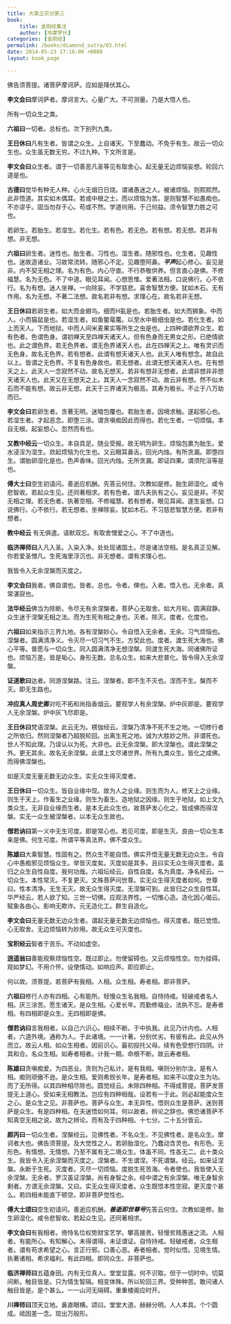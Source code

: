 ```yaml
---
title: 大乘正宗分第三
book:
    title: 金刚经集注
    author: [鸠摩罗什]
categories: [金刚经]
permalink: /books/diamond_sutra/03.html
date: 2014-05-23 17:16:00 +0800
layout: book_page

---
```


佛告须菩提。诸菩萨摩诃萨。应如是降伏其心。

**李文会曰**摩诃萨者。摩诃言大。心量广大。不可测量。乃是大悟人也。

所有一切众生之类。

**六祖曰**一切者。总标也。次下别列九类。

**王日休曰**凡有生者。皆谓之众生。上自诸天。下至蠢动。不免乎有生。故云一切众生也。众生虽无数无穷。不过九种。下文所言是。

**李文会曰**众生者。谓于一切善恶凡圣等见有取舍心。起无量无边烦恼妄想。轮回六道是也。

**古德曰**觉华有种无人种。心火无烟日日烧。谓诸愚迷之人。被诸烦恼。则熙熙然。此非悟道。其实如木偶耳。若或中根之士。而以烦恼为苦。是则智慧不如愚痴也。不亦谬乎。固当勿存于心。苟或不然。学道何用。于己何益。须令智慧力胜之可也。

若卵生。若胎生。若湿生。若化生。若有色。若无色。若有想。若无想。若非有想。非无想。

**六祖曰**卵生者。迷性也。胎生者。习性也。湿生者。随邪性也。化生者。见趣性也。迷故造诸业。习故常流转。随邪心不定。见趣堕阿鼻。***平声***起心修心。妄见是非。内不契无相之理。名为有色。内心守直。不行恭敬供养。但言直心是佛。不修福慧。名为无色。不了中道。眼见耳闻。心想思惟。爱著法相。口说佛行。心不依行。名为有想。迷人坐禅。一向除妄。不学慈悲。喜舍智慧方便。犹如木石。无有作用。名为无想。不著二法想。故名若非有想。求理心在。故名若非无想。

**王日休曰**若卵生者。如大而金翅鸟。细而H虱是也。若胎生者。如大而狮象。中而人。小而猫鼠是也。若湿生者。如鱼鳖鼋鼍。以至水中极细虫是也。若化生者。如上而天人。下而地狱。中而人间米麦果实等所生之虫是也。上四种谓欲界众生。若有色者。色谓色身。谓初禅天至四禅天诸天人。但有色身而无男女之形。已绝情欲也。此之谓色界。若无色界者。谓无色界诸天人也。此在四禅天之上。唯有灵识而无色身。故名无色界。若有想者。此谓有想天诸天人也。此天人唯有想念。故自此以上。皆谓之无色界。不复有色身故也。若无想者。此谓无想天诸天人也。在有想天之上。此天人一念寂然不动。故名无想天。若非有想非无想者。此谓非想非非想天诸天人也。此天又在无想天之上。其天人一念寂然不动。故云非有想。然不似木石而不能有想。故云非无想。此天于三界诸天为极高。其寿为极长。不止于八万劫而已。

**李文会曰**若卵生者。贪著无明。迷暗包覆也。若胎生者。因境求触。遂起邪心也。若湿生者。才起恶念。即堕三涂。谓贪嗔痴因此而得也。若化生者。一切烦恼。本自无根。起妄想心。忽然而有也。

**又教中经云**一切众生。本自具足。随业受报。故无明为卵生。烦恼包裹为胎生。爱水浸淫为湿生。欻起烦恼为化生也。又云眼耳鼻舌。回光内烛。有所贪漏。即堕四生。谓胎卵湿化是也。色声香味。回光内烛。无所贪漏。即证四果。谓须陀洹等是也。

**傅大士曰**空生初请问。善逝应机酬。先答云何住。次教如是修。胎生卵湿化。咸令悲智收。若起众生见。还同著相求。若有色者。谓凡夫执有之心。妄见是非。不契无相之理。若无色者。执著空相。不修福慧。若有想者。眼见耳闻。遂生妄想。口说佛行。心不依行。若无想者。坐禅除妄。犹如木石。不习慈悲智慧方便。若非有想者。

**教中经云** 有无俱遣。语默双忘。有取舍憎爱之心。不了中道也。

**临济禅师曰**入凡入圣。入染入净。处处现诸国土。尽是诸法空相。是名真正见解。你若爱圣憎凡。生死海里浮沉也。非无想者。谓有求理心也。

我皆令入无余涅槃而灭度之。

**李文会曰**我者。佛自谓也。皆者。总也。令者。俾也。入者。悟入也。无余者。真常湛寂也。

**法华经云**佛当为除断。令尽无有余涅槃者。菩萨心无取舍。如大月轮。圆满寂静。众生迷于涅槃无相之法。而为生死有相之身也。灭者。除灭。度者。化度也。

**六祖曰**如来指示三界九地。各有涅槃妙心。令自悟入无余者。无余。习气烦恼也。涅槃者。圆满清净义。令灭尽一切习气不生。方契此也。度者。渡生死大海也。佛心平等。普愿与一切众生。同入圆满清净无想涅槃。同渡生死大海。同诸佛所证也。烦恼万差。皆是垢心。身形无数。总名众生。如来大悲普化。皆令得入无余涅槃。

**证道歌曰**达者。同游涅槃路。注云。涅槃者。即不生不灭也。涅而不生。槃而不灭。即无生路也。

**冲应真人周史卿**对吃不拓和尚指香烟云。要观学人有余涅槃。炉中灰即是。要观学人无余涅槃。炉中灰飞尽即是。

**王日休曰**梵语涅槃。此云无为。楞伽经云。涅槃乃清净不死不生之地。一切修行者之所依归。然则涅槃者乃超脱轮回。出离生死之地。诚为大胜妙之所。非谓死也。世人不知此理。乃误认以为死。大非也。此无余涅槃。即大涅槃也。谓此涅槃之外。更无其余。故名无余涅槃。此谓上文尽诸世界。所有九类众生。皆化之成佛。而得佛涅槃也。

如是灭度无量无数无边众生。实无众生得灭度者。

**王日休曰**一切众生。皆自业缘中现。故为人之业缘。则生而为人。修天上之业缘。则生于天上。作畜生之业缘。则生为畜生。造地狱之因缘。则生于地狱。如上文九类众生。无非自业缘而生者。是本无此众生也。故菩萨发心化之。皆成佛而得涅槃。实无一众生被涅槃者。以本无众生故也。

**僧若讷曰**第一义中无生可度。即是常心也。若见可度。即是生灭。良由一切众生本来是佛。何生可度。所谓平等真法界。佛不度众生。

**陈雄曰**大乘智慧。性固有之。然众生不能自悟。佛实开悟无量无数无边众生。令自心中愚痴邪见烦恼众生。举皆灭度矣。灭度如是其多。且曰实无众生得灭度者。盖归之众生自性自度。我何功哉。六祖坛经云。自性自度。名为真度。净名经云。一切众生。本性常灭。不复更灭。文殊菩萨问世尊。实无众生得灭度者如何。世尊曰。性本清净。无生无灭。故无众生得灭度。无涅槃可到。此皆归之众生自性耳。华严经云。若人欲了知。三世一切佛。应观法界性。一切惟心造。造化因心偈云。赋象各由心。影响无欺诈。元无造化工。群生自造化。

**李文会曰**无量无数无边众生者。谓起无量无数无边烦恼也。得灭度者。既已觉悟。心无取舍。无边烦恼转为妙用。故无众生可灭度也。

**宝积经云**智者于苦乐。不动如虚空。

**逍遥翁曰**善能观察烦恼性空。既过即止。勿使留碍也。又云烦恼性空。勿为挂碍。观如梦幻。不用介怀。设使情动。如响应声。即应即止。

何以故。须菩提。若菩萨有我相。人相。众生相。寿者相。即非菩萨。

**六祖曰**修行人亦有四相。心有能所。轻慢众生名我相。自恃持戒。轻破戒者名人相。厌三涂苦。愿生诸天。是众生相。心爱长年。而勤修福业。法执不忘。是寿者相。有四相即是众生。无四相即是佛。

**僧若讷曰**言我相者。以自己六识心。相续不断。于中执我。此见乃计内也。人相者。六道外境。通称为人。于此诸境。一一计著。分别优劣。有彼有此。此见从外而立。故云人相。如众生相者。因前识心。最初投托父母。续有色受想行四阴。计其和合。名众生相。如寿者相者。计我一期。命根不断。故云寿者相。

**陈雄曰**贪嗔痴爱。为四恶业。贪则为己私计。是有我相。嗔则分别尔汝。是有人相。痴则顽傲不逊。是众生相。爱则希觊长年。是寿者相。如来不以度众生为功。而了无所得。以其四种相尽除也。圆觉经云。未除四种相。不得成菩提。菩萨发菩提无上道心。受如来无相教法。岂应有四种相哉。设若有一于此。则必起能度众生之心。是众生之见。非菩萨也。菩萨与众生。本无异性。悟则众生是菩萨。迷则菩萨是众生。有是四种相。在夫迷悟如何耳。何以故者。辨论之辞也。佛恐诸菩萨不知真空无相之说。故为之辨论。而有及于四种相。十七分。二十五分皆云。

**颜丙曰**一切众生者。涅槃经云。见佛性者。不名众生。不见佛性者。是名众生。摩诃者大也。佛告须菩提。及大觉性之人。若卵胎湿化。乃蠢动含灵也。有形色。无形色。有情想。无情想。乃至不属有无二境众生。体虽不同。性各无二。此十类众生。我皆令入无余涅槃而灭度之。涅槃者。不生谓涅。不死谓槃。经云。如来证涅槃。永断于生死。灭度者。灭尽一切烦恼。度脱生死苦海。令者使也。我皆使入无余涅槃。无余者。罗汉虽证涅槃。尚有身智之余。经中谓之有余涅槃。唯无身智余剩者。方谓无余涅槃。又曰。实无众生得灭度者。众生既悟本性空寂。更灭度个甚么。若四相未能直下顿空。即非菩萨觉性也。

**傅大士颂曰**空生初请问。善逝应机酬。***善逝即世尊号***先答云何住。次教如是修。胎生卵湿化。咸令悲智收。若起众生见。还同著相求。

**李文会曰**有我相者。倚恃名位权势财宝艺学。攀高接贵。轻慢贫贱愚迷之流。人相者。有能所心。有知解心。未得谓得。未证谓证。自恃持戒。轻破戒者。众生相者。谓有苟求希望之心。言正行邪。口善心恶。寿者相者。觉时似悟。见境生情。执著诸相。希求福利。有此四相。即同众生。非菩萨也。

**临济禅师曰**五蕴身田。内有无位真人。堂堂显露。何不识取。但于一切时中。切莫间断。触目皆是。只为情生智隔。相变体殊。所以轮回三界。受种种苦。敢问诸人触目皆是。是个甚么。一一山河无隔碍。重重楼阁应时开。

**川禅师曰**顶天立地。鼻直眼横。颂曰。堂堂大道。赫赫分明。人人本具。个个圆成。祗因差一念。现出万般形。 

